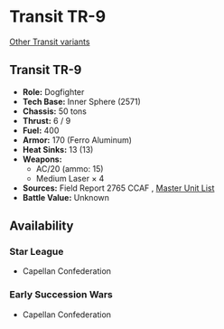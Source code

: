 # Transit TR-9 

[Other Transit variants](../transit.md) 

## Transit TR-9 

- **Role:** Dogfighter 
- **Tech Base:** Inner Sphere (2571) 
- **Chassis:** 50 tons 
- **Thrust:** 6 / 9 
- **Fuel:** 400 
- **Armor:** 170 (Ferro Aluminum) 
- **Heat Sinks:** 13 (13) 
- **Weapons:** 
  - AC/20 (ammo: 15) 
  - Medium Laser × 4 
- **Sources:** Field Report 2765 CCAF , [Master Unit List](http://masterunitlist.info/Unit/Details/8119) 
- **Battle Value:** Unknown 

## Availability 

### Star League 

- Capellan Confederation 

### Early Succession Wars 

- Capellan Confederation 

